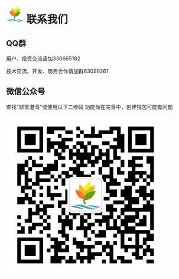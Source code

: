 ![logo](assets/img/logo48.png) 联系我们
==========

QQ群
----------

用户、投资交流请加330665182

技术交流、开发、商务合作请加群63099261

微信公众号
----------

查找"财富港湾"或使用以下二维码
功能尚在完善中，创建钱包可能有问题

![qr](assets/img/qrcode_for_gh_17d150ee2d03_430.jpg)

